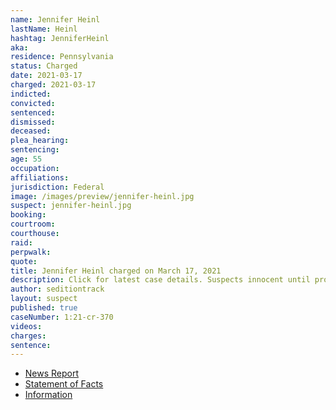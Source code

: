 ```yaml
---
name: Jennifer Heinl
lastName: Heinl
hashtag: JenniferHeinl
aka:
residence: Pennsylvania
status: Charged
date: 2021-03-17
charged: 2021-03-17
indicted:
convicted: 
sentenced: 
dismissed: 
deceased:
plea_hearing:
sentencing:
age: 55
occupation:
affiliations:
jurisdiction: Federal
image: /images/preview/jennifer-heinl.jpg
suspect: jennifer-heinl.jpg
booking:
courtroom:
courthouse:
raid:
perpwalk:
quote:
title: Jennifer Heinl charged on March 17, 2021
description: Click for latest case details. Suspects innocent until proven guilty.
author: seditiontrack
layout: suspect
published: true
caseNumber: 1:21-cr-370
videos:
charges:
sentence:
---
```

- [News Report](https://www.wpxi.com/news/top-stories/ross-township-woman-arrested-connection-with-violence-us-capitol/5C7LELQGNRFCFIJAB6E4N7AHJA/)
- [Statement of Facts](https://www.justice.gov/usao-dc/case-multi-defendant/file/1378666/download)
- [Information](https://extremism.gwu.edu/sites/g/files/zaxdzs2191/f/Jennifer%20Heinl%20Information.pdf)

